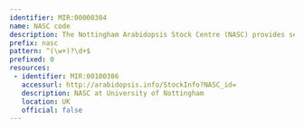 ```yaml
---
identifier: MIR:00000304
name: NASC code
description: The Nottingham Arabidopsis Stock Centre (NASC) provides seed and information resources to the International Arabidopsis Genome Programme and the wider research community.
prefix: nasc
pattern: ^(\w+)?\d+$
prefixed: 0
resources:
 - identifier: MIR:00100386
   accessurl: http://arabidopsis.info/StockInfo?NASC_id=
   description: NASC at University of Nottingham
   location: UK
   official: false
---
```


